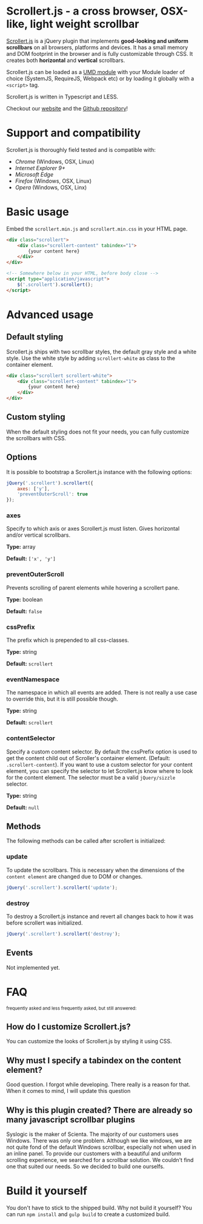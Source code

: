 # Scrollert.js - a cross browser, OSX-like, light weight scrollbar
[Scrollert.js](https://syslogicnl.github.io/scrollert/) is a jQuery plugin that implements **good-looking and uniform scrollbars** on all browsers, platforms and devices. It has a small memory and DOM footprint in the browser and is fully customizable through CSS. It creates both **horizontal** and **vertical** scrollbars. 

Scrollert.js can be loaded as a [UMD module](https://github.com/umdjs/umd) with your Module loader of choice (SystemJS, RequireJS, Webpack etc) or by loading it globally with a `<script>` tag.

Scrollert.js is written in Typescript and LESS.

Checkout our [website](https://syslogicnl.github.io/scrollert/) and the [Github repository](https://github.com/SyslogicNL/scrollert)!

# Support and compatibility
Scrollert.js is thoroughly field tested and is compatible with:
- *Chrome* (Windows, OSX, Linux)
- *Internet Explorer 9+*
- *Microsoft Edge*
- *Firefox* (Windows, OSX, Linux)
- *Opera* (Windows, OSX, Linx)

# Basic usage
Embed the `scrollert.min.js` and `scrollert.min.css` in your HTML page.
```html
<div class="scrollert">
	<div class="scrollert-content" tabindex="1">
		{your content here}
	</div>
</div>

<!-- Somewhere below in your HTML, before body close -->
<script type="application/javascript">
	$('.scrollert').scrollert();
</script>
```

# Advanced usage
## Default styling
Scrollert.js ships with two scrollbar styles, the default gray style and a white style. Use the white style by adding `scrollert-white` as class to the container element.  
 
```html
<div class="scrollert scrollert-white">
	<div class="scrollert-content" tabindex="1">
		{your content here}
	</div>
</div>
```
## Custom styling
When the default styling does not fit your needs, you can fully customize the scrollbars with CSS.

## Options
It is possible to bootstrap a Scrollert.js instance with the following options:

```javascript
jQuery('.scrollert').scrollert({
	axes: ['y'], 
	'preventOuterScroll': true
});
```
### axes 
Specify to which axis or axes Scrollert.js must listen. Gives horizontal and/or vertical scrollbars.


**Type:** array

**Default:** `['x', 'y']`

### preventOuterScroll
Prevents scrolling of parent elements while hovering a scrollert pane.

**Type:** boolean

**Default:** `false`

### cssPrefix
The prefix which is prepended to all css-classes.


**Type:** string

**Default:** `scrollert`

### eventNamespace
The namespace in which all events are added. There is not really a use case to override this, but it is still possible though.


**Type:** string

**Default:** `scrollert`

### contentSelector
Specify a custom content selector. By default the cssPrefix option is used to get the content child out of Scroller's container element. (Default: `.scrollert-content`). If you want to use a custom selector for your content element, you can specify the selector to let Scrollert.js know where to look for the content element. The selector must be a valid `jQuery/sizzle` selector.


**Type:** string

**Default:** `null`

## Methods
The following methods can be called after scrollert is initialized:

### update
To update the scrollbars. This is necessary when the dimensions of the `content element` are changed due to DOM or changes. 
```javascript
jQuery('.scrollert').scrollert('update');
```
### destroy
To destroy a Scrollert.js instance and revert all changes back to how it was before scrollert was initialized.
```javascript
jQuery('.scrollert').scrollert('destroy');
```

## Events
Not implemented yet.

# FAQ
<sup>frequently asked and less frequently asked, but still answered:</sup>
## How do I customize Scrollert.js?
You can customize the looks of Scrollert.js by styling it using CSS.

## Why must I specify a tabindex on the content element?
Good question. I forgot while developing. There really is a reason for that. When it comes to mind, I will update this question

## Why is this plugin created? There are already so many javascript scrollbar plugins
Syslogic is the maker of Scienta. The majority of our customers uses Windows. There was only one problem. Although we like windows, we are not quite fond of the default Windows scrollbar, especially not when used in an inline panel. To provide our customers with a beautiful and uniform scrolling experience, we searched for a scrollbar solution. We couldn't find one that suited our needs. So we decided to build one ourselfs.
 
 # Build it yourself
 You don't have to stick to the shipped build. Why not build it yourself? You can run `npm install` and `gulp build` to create a customized build.